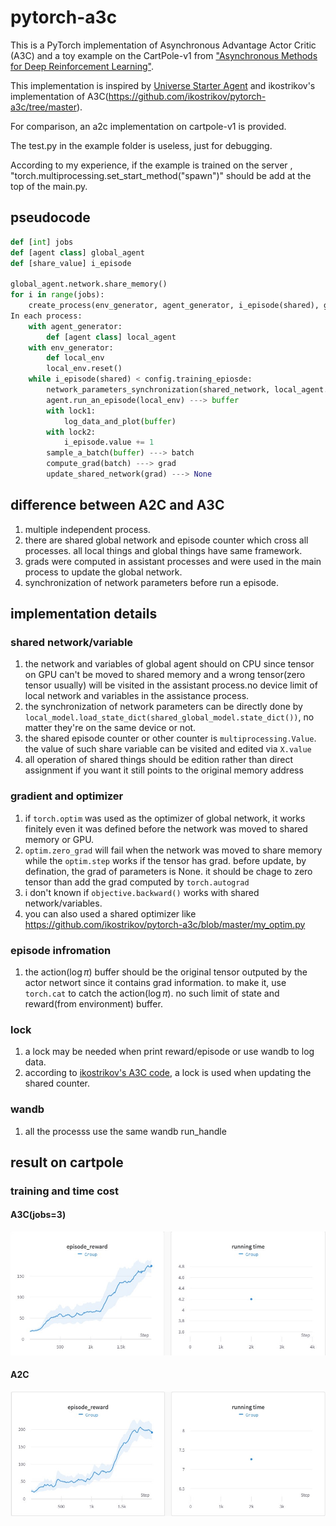 # pytorch-a3c

This is a PyTorch implementation of Asynchronous Advantage Actor Critic (A3C) and a toy example on the CartPole-v1 from ["Asynchronous Methods for Deep Reinforcement Learning"](https://arxiv.org/pdf/1602.01783v1.pdf).

This implementation is inspired by [Universe Starter Agent](https://github.com/openai/universe-starter-agent) and ikostrikov's implementation of A3C(https://github.com/ikostrikov/pytorch-a3c/tree/master).

For comparison, an a2c implementation on cartpole-v1 is provided.

The test.py in the example folder is useless, just for debugging.

According to my experience, if the example is trained on the server , "torch.multiprocessing.set_start_method("spawn")" should be add at the top of the main.py. 

## pseudocode
```python
def [int] jobs
def [agent class] global_agent
def [share_value] i_episode

global_agent.network.share_memory()
for i in range(jobs):
    create_process(env_generator, agent_generator, i_episode(shared), global_agent.network(shared), config, locks)
In each process:
    with agent_generator:
        def [agent class] local_agent
    with env_generator:
        def local_env
        local_env.reset()
    while i_episode(shared) < config.training_epiosde:
        network_parameters_synchronization(shared_network, local_agent.network) ---> None
        agent.run_an_episode(local_env) ---> buffer
        with lock1:
            log_data_and_plot(buffer)
        with lock2:
            i_episode.value += 1
        sample_a_batch(buffer) ---> batch
        compute_grad(batch) ---> grad
        update_shared_network(grad) ---> None
```

## difference between A2C and A3C
1. multiple independent process. 
2. there are shared global network and episode counter which cross all processes. all local things and global things have same framework.
3. grads were computed in assistant processes and were used in the main process to update the global network. 
4. synchronization of network parameters  before run a episode.

## implementation details
### shared network/variable
1. the network and variables of global agent should on CPU since tensor on GPU can't be moved to shared memory and a wrong tensor(zero tensor usually) will be visited in the assistant process.no device limit of local network and variables in the assistance process.
2. the synchronization of network parameters can be directly done by `local_model.load_state_dict(shared_global_model.state_dict())`, no matter they're on the same device or not.
3. the shared episode counter or other counter is `multiprocessing.Value`. the value of such share variable can be visited and edited via `X.value` 
4. all operation of shared things should be edition rather than direct assignment if you want it still points to the original memory address
### gradient and optimizer
1. if `torch.optim` was used as the optimizer of global network, it works finitely even it was defined before the network was moved to shared memory or GPU.
2. `optim.zero_grad` will fail when the network was moved to share memory while the `optim.step` works if the tensor has grad. before update, by defination, the grad of parameters is None. it should be chage to zero tensor than add the grad computed by `torch.autograd`
3. i don't known if `objective.backward()` works with shared network/variables.
4. you can also used a shared optimizer like https://github.com/ikostrikov/pytorch-a3c/blob/master/my_optim.py
### episode infromation
1. the action($\log\pi$) buffer should be the original tensor outputed by the actor networt since it contains grad information. to make it, use `torch.cat` to catch the action($\log\pi$). no such limit of state and reward(from environment) buffer.
### lock 
1. a lock may be needed when print reward/episode or use wandb to log data.
2. according to [ikostrikov's A3C code](https://github.com/ikostrikov/pytorch-a3c/blob/master/train.py), a lock is used when updating the shared counter.
### wandb
1. all the processs use the same wandb run_handle

## result on cartpole
### training and time cost

#### A3C(jobs=3)
![A3C(jobs=3)](cartpole_example/result/A3C.jpg "A3C(jobs=3)")

#### A2C
![A2C](cartpole_example/result/A2C.jpg "A2C")


